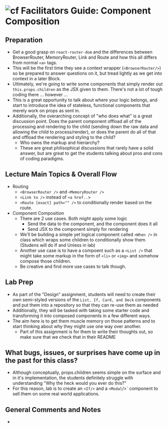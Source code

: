 ![cf](http://i.imgur.com/7v5ASc8.png) Facilitators Guide: Component Composition
===============================================================

## Preparation
* Get a good grasp on `react-router-dom` and the differences between BrowserRouter, MemoryRouter, Link and Route and how this all differs from normal `<a>` tags.
* This will be the first time they see a context wrapper (`<BrowserRouter/>`) so be prepared to answer questions on it, but tread lightly as we get into context in a later Block.
* Ultimately, we're going to write some components that simply render out `this.props.children` as the JSX given to them. There's not a lot of tough coding there ... however ...
* This is a great opportunity to talk about where your logic belongs, and start to introduce the idea of stateless, functional components that merely work on props as sent in.
* Additionally, the overarching concept of "who does what" is a great discussion point.  Does the parent component offload all of the processing and rendering to the child (sending down the raw data and allowing the child to process/render), or does the parent do all of that and offload the rendering and styling to the child?
  * Who owns the markup and hieriarchy?
  * These are great philisophical discussions that rarely have a solid answer, but are great to get the students talking about pros and cons of coding paradigms.

## Lecture Main Topics & Overall Flow
* Routing
  * `<BrowserRouter />` and `<MemoryRouter />`
  * `<Link to />` instead of `<a href..`>
  * `<Route [exact] path="" />` to conditionally render based on the route.
* Component Composition
  * There are 2 use cases. Both might apply some logic
    * Send the data to the component, and the component does it all
    * Send JSX to the component simply for rendering
  * We'll be building a simple yet logical component called `<When />` in class which wraps some children to conditionally show them. (Studens will do If and  Unless in lab)
  * Another use case is to have a compoent such as a `<List />` that might take some markup in the form of `<li>` or `<img>` and somehow compose those children.
  * Be creative and find more use cases to talk though.


## Lab Prep
* As part of the "Design" assignment, students will need to create their own semi-styled versions of the `List, If, Card, and Deck` components and put them into a repository so that they can re-use them as needed
* Additionally, they will be tasked with taking some starter code and transforming it into composed components in a few different ways.
* The aim here is to get them muscle memory on those patterns and to start thinking about why they might use one way over another.
  * Part of this assignment is for them to write their thoughts out, so make sure that we check that in their README


## What bugs, issues, or surprises have come up in the past for this class?
* Although conceptually, props.children seems simple on the surface and in it's implementation, the students definitely struggle with understanding "Why the heck would you ever do this?" 
* For this reason, lab is to create an `<If/>` and a `<Modal`/>` component to sell them on some real world applications.


## General Comments and Notes
*
